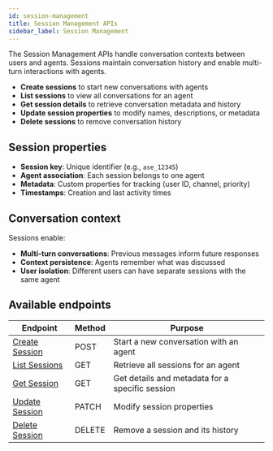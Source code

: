 ```yaml
---
id: session-management
title: Session Management APIs
sidebar_label: Session Management
---
```


The Session Management APIs handle conversation contexts between users and 
agents. Sessions maintain conversation history and enable multi-turn 
interactions with agents.

- **Create sessions** to start new conversations with agents
- **List sessions** to view all conversations for an agent
- **Get session details** to retrieve conversation metadata and history
- **Update session properties** to modify names, descriptions, or metadata
- **Delete sessions** to remove conversation history

## Session properties
- **Session key**: Unique identifier (e.g., `ase_12345`)
- **Agent association**: Each session belongs to one agent
- **Metadata**: Custom properties for tracking (user ID, channel, priority)
- **Timestamps**: Creation and last activity times

## Conversation context
Sessions enable:
- **Multi-turn conversations**: Previous messages inform future responses
- **Context persistence**: Agents remember what was discussed
- **User isolation**: Different users can have separate sessions with the same agent

## Available endpoints

| Endpoint | Method | Purpose |
|----------|--------|---------|
| [Create Session](/docs/rest-api/create-agent-session) | POST | Start a new conversation with an agent |
| [List Sessions](/docs/rest-api/list-agent-sessions) | GET | Retrieve all sessions for an agent |
| [Get Session](/docs/rest-api/get-agent-session) | GET | Get details and metadata for a specific session |
| [Update Session](/docs/rest-api/update-agent-session) | PATCH | Modify session properties |
| [Delete Session](/docs/rest-api/delete-agent-session) | DELETE | Remove a session and its history |
